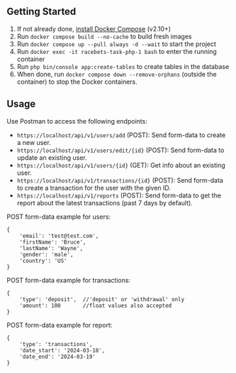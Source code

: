 ## Getting Started

1. If not already done, [install Docker Compose](https://docs.docker.com/compose/install/) (v2.10+)
2. Run `docker compose build --no-cache` to build fresh images
3. Run `docker compose up --pull always -d --wait` to start the project
4. Run `docker exec -it racebets-task-php-1 bash` to enter the running container
5. Run `php bin/console app:create-tables` to create tables in the database
6. When done, run `docker compose down --remove-orphans` (outside the container) to stop the Docker containers.

## Usage

Use Postman to access the following endpoints:

- `https://localhost/api/v1/users/add` (POST): Send form-data to create a new user.
- `https://localhost/api/v1/users/edit/{id}` (POST): Send form-data to update an existing user.
- `https://localhost/api/v1/users/{id}` (GET): Get info about an existing user.
- `https://localhost/api/v1/transactions/{id}` (POST): Send form-data to create a transaction for the user with the given ID.
- `https://localhost/api/v1/reports` (POST): Send form-data to get the report about the latest transactions (past 7 days by default).

POST form-data example for users:
```
{
    'email': 'test@test.com',
    'firstName': 'Bruce',
    'lastName': 'Wayne',
    'gender': 'male',
    'country': 'US'
}
```
POST form-data example for transactions:
```
{
    'type': 'deposit',  //'deposit' or 'withdrawal' only
    'amount': 100       //float values also accepted
}
```
POST form-data example for report:
```
{
    'type': 'transactions',
    'date_start': '2024-03-18',
    'date_end': '2024-03-19'
}
```
